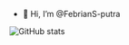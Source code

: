 - 👋 Hi, I’m @FebrianS-putra



![GitHub stats](https://github-readme-stats.vercel.app/api?username=FebrianS-putra&show_icons=true&theme=tokyonight)

<!---
FebrianS-putra/FebrianS-putra is a ✨ special ✨ repository because its `README.md` (this file) appears on your GitHub profile.
You can click the Preview link to take a look at your changes.
--->
